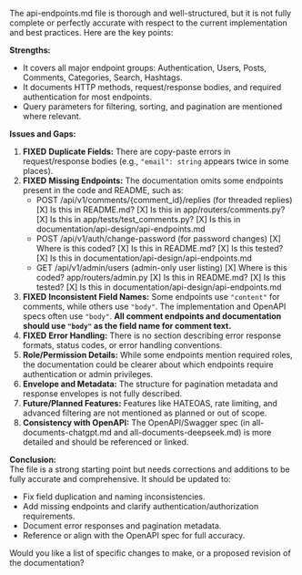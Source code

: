 The api-endpoints.md file is thorough and well-structured, but it is not fully complete or perfectly accurate with respect to the current implementation and best practices. Here are the key points:

**Strengths:**
- It covers all major endpoint groups: Authentication, Users, Posts, Comments, Categories, Search, Hashtags.
- It documents HTTP methods, request/response bodies, and required authentication for most endpoints.
- Query parameters for filtering, sorting, and pagination are mentioned where relevant.

**Issues and Gaps:**
1. **FIXED** **Duplicate Fields:** There are copy-paste errors in request/response bodies (e.g., `"email": string` appears twice in some places).
2. **FIXED** **Missing Endpoints:** The documentation omits some endpoints present in the code and README, such as:
   - POST /api/v1/comments/{comment_id}/replies (for threaded replies)
     [X] Is this in README.md?
     [X] Is this in app/routers/comments.py?
     [X] Is this in app/tests/test_comments.py?
     [X] Is this in documentation/api-design/api-endpoints.md
   - POST /api/v1/auth/change-password (for password changes)
     [X] Where is this coded?
     [X] Is this in README.md?
     [X] Is this tested?
     [X] Is this in documentation/api-design/api-endpoints.md
   - GET /api/v1/admin/users (admin-only user listing)
     [X] Where is this coded? app/routers/admin.py
     [X] Is this in README.md?
     [X] Is this tested?
     [X] Is this in documentation/api-design/api-endpoints.md
3. **FIXED** **Inconsistent Field Names:** Some endpoints use `"content"` for comments, while others use `"body"`. The implementation and OpenAPI specs often use `"body"`. **All comment endpoints and documentation should use `"body"` as the field name for comment text.**
4. **FIXED** **Error Handling:** There is no section describing error response formats, status codes, or error handling conventions.
5. **Role/Permission Details:** While some endpoints mention required roles, the documentation could be clearer about which endpoints require authentication or admin privileges.
6. **Envelope and Metadata:** The structure for pagination metadata and response envelopes is not fully described.
7. **Future/Planned Features:** Features like HATEOAS, rate limiting, and advanced filtering are not mentioned as planned or out of scope.
8. **Consistency with OpenAPI:** The OpenAPI/Swagger spec (in all-documents-chatgpt.md and all-documents-deepseek.md) is more detailed and should be referenced or linked.

**Conclusion:**  
The file is a strong starting point but needs corrections and additions to be fully accurate and comprehensive. It should be updated to:
- Fix field duplication and naming inconsistencies.
- Add missing endpoints and clarify authentication/authorization requirements.
- Document error responses and pagination metadata.
- Reference or align with the OpenAPI spec for full accuracy.

Would you like a list of specific changes to make, or a proposed revision of the documentation?